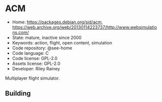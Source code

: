 # ACM

- Home: https://packages.debian.org/sid/acm, https://web.archive.org/web/20130114223737/http://www.websimulations.com/
- State: mature, inactive since 2000
- Keywords: action, flight, open content, simulation
- Code repository: @see-home
- Code language: C
- Code license: GPL-2.0
- Assets license: GPL-2.0
- Developer: Riley Rainey

Multiplayer flight simulator.

## Building
